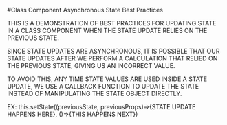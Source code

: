 #Class Component Asynchronous State Best Practices

THIS IS A DEMONSTRATION OF BEST PRACTICES FOR UPDATING STATE IN A CLASS COMPONENT WHEN THE STATE UPDATE RELIES ON THE PREVIOUS STATE.

SINCE STATE UPDATES ARE ASYNCHRONOUS, IT IS POSSIBLE THAT OUR STATE UPDATES AFTER WE PERFORM A CALCULATION THAT RELIED ON THE PREVIOUS STATE, GIVING US AN INCORRECT VALUE.

TO AVOID THIS, ANY TIME STATE VALUES ARE USED INSIDE A STATE UPDATE, WE USE A CALLBACK FUNCTION TO UPDATE THE STATE INSTEAD OF MANIPULATING THE STATE OBJECT DIRECTLY. 

EX: this.setState((previousState, previousProps)=>{STATE UPDATE HAPPENS HERE}, ()=>{THIS HAPPENS NEXT})